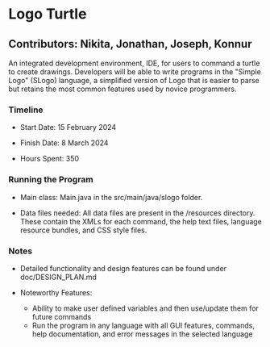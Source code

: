 # Logo Turtle

## Contributors: Nikita, Jonathan, Joseph, Konnur

An integrated development environment, IDE, for users to command a turtle to create drawings.
Developers will be able to write programs in the "Simple Logo" (SLogo) language, a simplified
version of Logo that is easier to parse but retains the most common features used by novice
programmers.

### Timeline

* Start Date: 15 February 2024

* Finish Date: 8 March 2024

* Hours Spent: 350

### Running the Program

* Main class: Main.java in the src/main/java/slogo folder.

* Data files needed: All data files are present in the /resources directory. These contain the XMLs
  for each command, the help text files, language resource bundles, and CSS style files.

### Notes

* Detailed functionality and design features can be found under doc/DESIGN_PLAN.md

* Noteworthy Features:
    * Ability to make user defined variables and then use/update them for future commands
    * Run the program in any language with all GUI features, commands, help documentation, and
      error messages in the selected language



